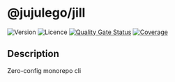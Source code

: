 # @jujulego/jill
![Version](https://img.shields.io/npm/v/@jujulego/jill)
![Licence](https://img.shields.io/github/license/jujulego/jill)
[![Quality Gate Status](https://sonarcloud.io/api/project_badges/measure?project=jujulego_jill&metric=alert_status)](https://sonarcloud.io/dashboard?id=jujulego_jill)
[![Coverage](https://sonarcloud.io/api/project_badges/measure?project=jujulego_jill&metric=coverage)](https://sonarcloud.io/dashboard?id=jujulego_jill)

## Description
Zero-config monorepo cli